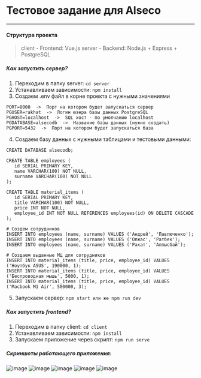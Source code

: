 # Тестовое задание для Alseco

---

#### Структура проекта

> client - Frontend: Vue.js
> server - Backend: Node.js + Express + PostgreSQL

##### Как запустить сервер?

1. Переходим в папку server: `cd server`
2. Устанавливаем зависимости: `npm install`
3. Создаем .env файл в корне проекта с нужными значениями

```
PORT=8000  ->  Порт на котором будет запускаться сервер
PGUSER=rakhat  ->  Логин юзера базы данных PostgreSQL
PGHOST=localhost  ->  SQL хост - по умолчанию localhost
PGDATABASE=alsecodb  ->  Название базы данных (нужно создать)
PGPORT=5432  ->  Порт на котором будет запускаться база
```

4. Создаем базу данных с нужными таблицами и тестовыми данными:

```
CREATE DATABASE alsecodb;

CREATE TABLE employees (
   id SERIAL PRIMARY KEY,
   name VARCHAR(100) NOT NULL,
   surname VARCHAR(100) NOT NULL
);

CREATE TABLE material_items (
   id SERIAL PRIMARY KEY,
   title VARCHAR(100) NOT NULL,
   price INT NOT NULL,
   employee_id INT NOT NULL REFERENCES employees(id) ON DELETE CASCADE
);

# Создем сотрудников
INSERT INTO employees (name, surname) VALUES ('Андрей', 'Павлюченко');
INSERT INTO employees (name, surname) VALUES ('Олжас', 'Ратбек');
INSERT INTO employees (name, surname) VALUES ('Рахат', 'Алпысбай');

# Создаем выданные МЦ для сотрудников
INSERT INTO material_items (title, price, employee_id) VALUES ('Ноутбук ASUS', 190000, 1);
INSERT INTO material_items (title, price, employee_id) VALUES ('Беспроводная мышь', 5000, 1);
INSERT INTO material_items (title, price, employee_id) VALUES ('Macbook M1 Air', 500000, 3);
```

5. Запускаем сервер: `npm start или же npm run dev`

##### Как запустить frontend?

1. Переходим в папку client: `cd client`
2. Устанавливаем зависимости: `npm install`
3. Запускаем приложение через скрипт: `npm run serve`

##### Скриншоты работающего приложения:

![image](https://user-images.githubusercontent.com/66871165/137080152-2b229cd9-b2c7-4719-9a86-a5c7e7020326.png)
![image](https://user-images.githubusercontent.com/66871165/137080172-7ab759e2-17be-4882-b0eb-8dd9aa580ee7.png)
![image](https://user-images.githubusercontent.com/66871165/137080188-562acfe9-5c04-4f00-9773-8e93b9343a01.png)
![image](https://user-images.githubusercontent.com/66871165/137080190-31be7c18-81f8-47e2-9e8c-d33ff38da1b9.png)
![image](https://user-images.githubusercontent.com/66871165/137080191-496806b1-1d60-4ac3-a486-6681546c6b74.png)
